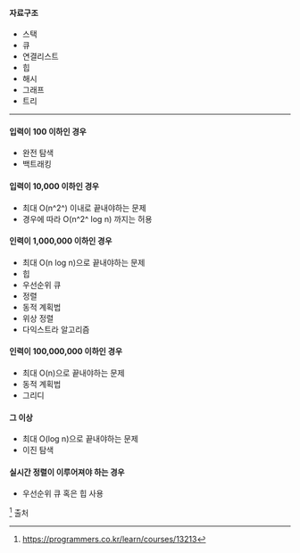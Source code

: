 
#### 자료구조 
* 스택
* 큐
* 연결리스트
* 힙
* 해시
* 그래프
* 트리

* * *

#### 입력이 100 이하인 경우
* 완전 탐색
* 백트래킹
#### 입력이 10,000 이하인 경우
* 최대 O(n^2^) 이내로 끝내야하는 문제
* 경우에 따라 O(n^2^ log n) 까지는 허용
#### 인력이 1,000,000 이하인 경우
* 최대 O(n log n)으로 끝내야하는 문제
* 힙
* 우선순위 큐
* 정렬
* 동적 계획법
* 위상 정렬
* 다익스트라 알고리즘
#### 인력이 100,000,000 이하인 경우
* 최대 O(n)으로 끝내야하는 문제
* 동적 계획법
* 그리디
#### 그 이상
* 최대 O(log n)으로 끝내야하는 문제
* 이진 탐색
#### 실시간 정렬이 이루어져야 하는 경우
* 우선순위 큐 혹은 힙 사용


[^myfootnote] 출처
[^myfootnote]:https://programmers.co.kr/learn/courses/13213
